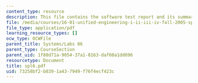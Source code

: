 ```yaml
---
content_type: resource
description: This file contains the software test report and its summary.
file: /media/courses/16-01-unified-engineering-i-ii-iii-iv-fall-2005-spring-2006/73258bf2b8391a437949f76f4ecf423c_spl6.pdf
file_type: application/pdf
learning_resource_types: []
ocw_type: OCWFile
parent_title: Systems/Labs 06
parent_type: CourseSection
parent_uid: 1f88d71a-9054-37a1-8163-daf60a1dd696
resourcetype: Document
title: spl6.pdf
uid: 73258bf2-b839-1a43-7949-f76f4ecf423c
---
```

